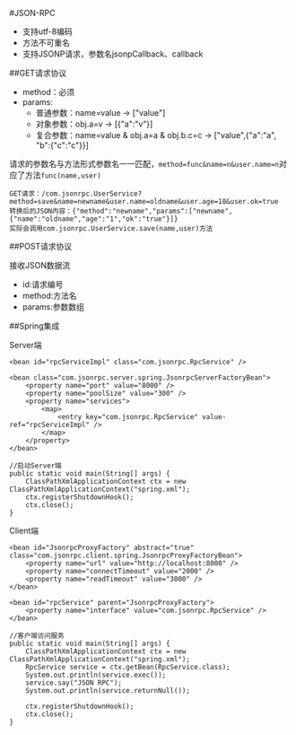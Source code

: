 #JSON-RPC

* 支持utf-8编码
* 方法不可重名
* 支持JSONP请求，参数名jsonpCallback、callback

##GET请求协议

* method：必须
* params:
    * 普通参数：name=value -> ["value"]
    * 对象参数：obj.a=v -> [{"a":"v"}]
    * 复合参数：name=value & obj.a=a & obj.b.c=c -> ["value",{"a":"a", "b":{"c":"c"}}]

请求的参数名与方法形式参数名一一匹配，`method=func&name=n&user.name=n`对应了方法`func(name,user)`

    GET请求：/com.jsonrpc.UserService?method=save&name=newname&user.name=oldname&user.age=18&user.ok=true
	转换后的JSON内容：{"method":"newname","params":["newname",{"name":"oldname","age":"1","ok":"true"}]}
	实际会调用com.jsonrpc.UserService.save(name,user)方法

##POST请求协议

接收JSON数据流

* id:请求编号
* method:方法名
* params:参数数组

##Spring集成

Server端

	<bean id="rpcServiceImpl" class="com.jsonrpc.RpcService" />

	<bean class="com.jsonrpc.server.spring.JsonrpcServerFactoryBean">
		<property name="port" value="8000" />
		<property name="poolSize" value="300" />
		<property name="services">
			<map>
				<entry key="com.jsonrpc.RpcService" value-ref="rpcServiceImpl" />
			</map>
		</property>
	</bean>

	//启动Server端
	public static void main(String[] args) {
		ClassPathXmlApplicationContext ctx = new ClassPathXmlApplicationContext("spring.xml");
		ctx.registerShutdownHook();
		ctx.close();
	}

Client端

	<bean id="JsonrpcProxyFactory" abstract="true" class="com.jsonrpc.client.spring.JsonrpcProxyFactoryBean">
		<property name="url" value="http://localhost:8000" />
		<property name="connectTimeout" value="2000" />
		<property name="readTimeout" value="3000" />
	</bean>

	<bean id="rpcService" parent="JsonrpcProxyFactory">
		<property name="interface" value="com.jsonrpc.RpcService" />
	</bean>
	
	//客户端访问服务
	public static void main(String[] args) {
		ClassPathXmlApplicationContext ctx = new ClassPathXmlApplicationContext("spring.xml");
		RpcService service = ctx.getBean(RpcService.class);
		System.out.println(service.exec());
		service.say("JSON RPC");
		System.out.println(service.returnNull());

		ctx.registerShutdownHook();
		ctx.close();
	}

